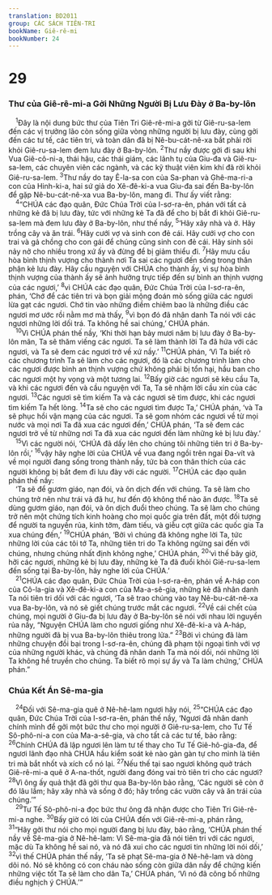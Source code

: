 ```yaml
---
translation: BD2011
group: CÁC SÁCH TIÊN-TRI
bookName: Giê-rê-mi 
bookNumber: 24
---
```


<div class="title"><h1>29</h1><h3>Thư của Giê-rê-mi-a Gởi Những Người Bị Lưu Ðày ở Ba-by-lôn</h3></div>
<span class="verse gie_29_1"> <sup>1</sup>Ðây là nội dung bức thư của Tiên Tri Giê-rê-mi-a gởi từ Giê-ru-sa-lem đến các vị trưởng lão còn sống giữa vòng những người bị lưu đày, cùng gởi đến các tư tế, các tiên tri, và toàn dân đã bị Nê-bu-cát-nê-xa bắt phải rời khỏi Giê-ru-sa-lem đem lưu đày ở Ba-by-lôn. </span>
<span class="verse gie_29_2"><sup>2</sup>Thư nầy được gởi đi sau khi Vua Giê-cô-ni-a, thái hậu, các thái giám, các lãnh tụ của Giu-đa và Giê-ru-sa-lem, các chuyên viên các ngành, và các kỹ thuật viên kim khí đã rời khỏi Giê-ru-sa-lem. </span>
<span class="verse gie_29_3"><sup>3</sup>Thư nầy do tay Ê-la-sa con của Sa-phan và Ghê-ma-ri-a con của Hinh-ki-a, hai sứ giả do Xê-đê-ki-a vua Giu-đa sai đến Ba-by-lôn để gặp Nê-bu-cát-nê-xa vua Ba-by-lôn, mang đi. Thư ấy viết rằng:<br/></span>
<span class="verse gie_29_4"> <sup>4</sup>“CHÚA các đạo quân, Ðức Chúa Trời của I-sơ-ra-ên, phán với tất cả những kẻ đã bị lưu đày, tức với những kẻ Ta đã để cho bị bắt đi khỏi Giê-ru-sa-lem mà đem lưu đày ở Ba-by-lôn, như thế nầy, </span>
<span class="verse gie_29_5"><sup>5</sup>‘Hãy xây nhà và ở. Hãy trồng cây và ăn trái. </span>
<span class="verse gie_29_6"><sup>6</sup>Hãy cưới vợ và sinh con đẻ cái. Hãy cưới vợ cho con trai và gả chồng cho con gái để chúng cũng sinh con đẻ cái. Hãy sinh sôi nảy nở cho nhiều trong xứ ấy và đừng để bị giảm thiểu đi. </span>
<span class="verse gie_29_7"><sup>7</sup>Hãy mưu cầu hòa bình thịnh vượng cho thành nơi Ta sai các ngươi đến sống trong thân phận kẻ lưu đày. Hãy cầu nguyện với CHÚA cho thành ấy, vì sự hòa bình thịnh vượng của thành ấy sẽ ảnh hưởng trực tiếp đến sự bình an thịnh vượng của các ngươi,’ </span>
<span class="verse gie_29_8"><sup>8</sup>vì CHÚA các đạo quân, Ðức Chúa Trời của I-sơ-ra-ên, phán, ‘Chớ để các tiên tri và bọn giải mộng đoán mò sống giữa các ngươi lừa gạt các ngươi. Chớ tin vào những điềm chiêm bao là những điều các ngươi mơ ước rồi nằm mơ mà thấy, </span>
<span class="verse gie_29_9"><sup>9</sup>vì bọn đó đã nhân danh Ta nói với các ngươi những lời dối trá. Ta không hề sai chúng,’ CHÚA phán.<br/></span>
<span class="verse gie_29_10"> <sup>10</sup>Vì CHÚA phán thế nầy, ‘Khi thời hạn bảy mươi năm bị lưu đày ở Ba-by-lôn mãn, Ta sẽ thăm viếng các ngươi. Ta sẽ làm thành lời Ta đã hứa với các ngươi, và Ta sẽ đem các ngươi trở về xứ nầy.’ </span>
<span class="verse gie_29_11"><sup>11</sup>CHÚA phán, ‘Vì Ta biết rõ các chương trình Ta sẽ làm cho các ngươi, đó là các chương trình làm cho các ngươi được bình an thịnh vượng chứ không phải bị tổn hại, hầu ban cho các ngươi một hy vọng và một tương lai. </span>
<span class="verse gie_29_12"><sup>12</sup>Bấy giờ các ngươi sẽ kêu cầu Ta, và khi các ngươi đến và cầu nguyện với Ta, Ta sẽ nhậm lời cầu xin của các ngươi. </span>
<span class="verse gie_29_13"><sup>13</sup>Các ngươi sẽ tìm kiếm Ta và các ngươi sẽ tìm được, khi các ngươi tìm kiếm Ta hết lòng. </span>
<span class="verse gie_29_14"><sup>14</sup>Ta sẽ cho các ngươi tìm được Ta,’ CHÚA phán, ‘và Ta sẽ phục hồi vận mạng của các ngươi. Ta sẽ gom nhóm các ngươi về từ mọi nước và mọi nơi Ta đã xua các ngươi đến,’ CHÚA phán, ‘Ta sẽ đem các ngươi trở về từ những nơi Ta đã xua các ngươi đến làm những kẻ bị lưu đày.’<br/></span>
<span class="verse gie_29_15"> <sup>15</sup>Vì các người nói, ‘CHÚA đã dấy lên cho chúng tôi những tiên tri ở Ba-by-lôn rồi,’ </span>
<span class="verse gie_29_16"><sup>16</sup>vậy hãy nghe lời của CHÚA về vua đang ngồi trên ngai Ða-vít và về mọi người đang sống trong thành nầy, tức bà con thân thích của các người không bị bắt đem đi lưu đày với các người. </span>
<span class="verse gie_29_17"><sup>17</sup>CHÚA các đạo quân phán thế nầy: <br/> ‘Ta sẽ để gươm giáo, nạn đói, và ôn dịch đến với chúng. Ta sẽ làm cho chúng trở nên như trái vả đã hư, hư đến độ không thể nào ăn được. </span>
<span class="verse gie_29_18"><sup>18</sup>Ta sẽ dùng gươm giáo, nạn đói, và ôn dịch đuổi theo chúng. Ta sẽ làm cho chúng trở nên một chứng tích kinh hoàng cho mọi quốc gia trên đất, một đối tượng để người ta nguyền rủa, kinh tởm, đàm tiếu, và giễu cợt giữa các quốc gia Ta xua chúng đến,’ </span>
<span class="verse gie_29_19"><sup>19</sup>CHÚA phán, ‘Bởi vì chúng đã không nghe lời Ta, tức những lời của các tôi tớ Ta, những tiên tri do Ta không ngừng sai đến với chúng, nhưng chúng nhất định không nghe,’ CHÚA phán, </span>
<span class="verse gie_29_20"><sup>20</sup>‘vì thế bây giờ, hỡi các ngươi, những kẻ bị lưu đày, những kẻ Ta đã đuổi khỏi Giê-ru-sa-lem đến sống tại Ba-by-lôn, hãy nghe lời của CHÚA.’<br/></span>
<span class="verse gie_29_21"> <sup>21</sup>CHÚA các đạo quân, Ðức Chúa Trời của I-sơ-ra-ên, phán về A-háp con của Cô-la-gia và Xê-đê-ki-a con của Ma-a-sê-gia, những kẻ đã nhân danh Ta nói tiên tri dối với các ngươi, ‘Ta sẽ trao chúng vào tay Nê-bu-cát-nê-xa vua Ba-by-lôn, và nó sẽ giết chúng trước mắt các ngươi. </span>
<span class="verse gie_29_22"><sup>22</sup>Về cái chết của chúng, mọi người ở Giu-đa bị lưu đày ở Ba-by-lôn sẽ nói với nhau lời nguyền rủa nầy, “Nguyện CHÚA làm cho ngươi giống như Xê-đê-ki-a và A-háp, những người đã bị vua Ba-by-lôn thiêu trong lửa.” </span>
<span class="verse gie_29_23"><sup>23</sup>Bởi vì chúng đã làm những chuyện đồi bại trong I-sơ-ra-ên, chúng đã phạm tội ngoại tình với vợ của những người khác, và chúng đã nhân danh Ta mà nói dối, nói những lời Ta không hề truyền cho chúng. Ta biết rõ mọi sự ấy và Ta làm chứng,’ CHÚA phán.”<br/></span>
<div class="title"><h3>Chúa Kết Án Sê-ma-gia</h3></div>
<span class="verse gie_29_24"> <sup>24</sup>Ðối với Sê-ma-gia quê ở Nê-hê-lam ngươi hãy nói, </span>
<span class="verse gie_29_25"><sup>25</sup>“CHÚA các đạo quân, Ðức Chúa Trời của I-sơ-ra-ên, phán thế nầy, ‘Ngươi đã nhân danh chính mình để gởi một bức thư cho mọi người ở Giê-ru-sa-lem, cho Tư Tế Sô-phô-ni-a con của Ma-a-sê-gia, và cho tất cả các tư tế, bảo rằng: </span>
<span class="verse gie_29_26"><sup>26</sup>Chính CHÚA đã lập ngươi lên làm tư tế thay cho Tư Tế Giê-hô-gia-đa, để ngươi lãnh đạo nhà CHÚA hầu kiểm soát kẻ nào gàn gàn tự cho mình là tiên tri mà bắt nhốt và xích cổ nó lại. </span>
<span class="verse gie_29_27"><sup>27</sup>Nếu thế tại sao ngươi không quở trách Giê-rê-mi-a quê ở A-na-thốt, người đang đóng vai trò tiên tri cho các ngươi? </span>
<span class="verse gie_29_28"><sup>28</sup>Vì ông ấy quả thật đã gởi thư qua Ba-by-lôn bảo rằng, ‘Các người sẽ còn ở đó lâu lắm; hãy xây nhà và sống ở đó; hãy trồng các vườn cây và ăn trái của chúng.’”<br/></span>
<span class="verse gie_29_29"> <sup>29</sup>Tư Tế Sô-phô-ni-a đọc bức thư ông đã nhận được cho Tiên Tri Giê-rê-mi-a nghe. </span>
<span class="verse gie_29_30"><sup>30</sup>Bấy giờ có lời của CHÚA đến với Giê-rê-mi-a, phán rằng, </span>
<span class="verse gie_29_31"><sup>31</sup>“Hãy gởi thư nói cho mọi người đang bị lưu đày, bảo rằng, ‘CHÚA phán thế nầy về Sê-ma-gia ở Nê-hê-lam: Vì Sê-ma-gia đã nói tiên tri với các ngươi, mặc dù Ta không hề sai nó, và nó đã xui cho các ngươi tin những lời nói dối,’ </span>
<span class="verse gie_29_32"><sup>32</sup>vì thế CHÚA phán thế nầy, ‘Ta sẽ phạt Sê-ma-gia ở Nê-hê-lam và dòng dõi nó. Nó sẽ không có con cháu nào sống còn giữa dân nầy để chứng kiến những việc tốt Ta sẽ làm cho dân Ta,’ CHÚA phán, ‘Vì nó đã công bố những điều nghịch ý CHÚA.’”<br/></span>
